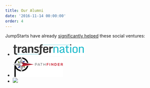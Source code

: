 ```yaml
---
title: Our Alumni
date: '2016-11-14 00:00:00'
order: 4
---
```

JumpStarts have already <u>significantly helped</u> these social ventures:

<div class="mt4">
<ul class="list di ml0 mt4 center tc">
 <li class="fl mr2 db mh3">
   <a href="http://transfernation.org/">
   <img src="/uploads/transfernation-logo-3.png">
   </a>
 </li>
 <li class="fl mr2 db mh3">
   <a href="https://www.pathfinder.vet/">
   <img src="/uploads/pathfinder-logo.png"/>
   </a>
 </li>
 <li class="fl mr2 db mh3">
   <a href="http://www.mycounterpane.com/">
    <img src="/uploads/mcp-logo-4.png"/>
    </a>
 </li>
</ul>
</div>
